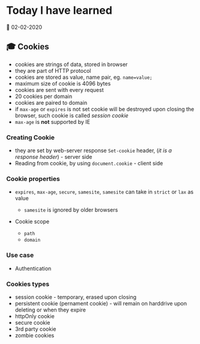 # Today I have learned

:calendar: 02-02-2020

## :mortar_board: Cookies

- cookies are strings of data, stored in browser
- they are part of HTTP protocol
- cookies are stored as value, name pair, eg. `name=value;`
- maximum size of cookie is 4096 bytes
- cookies are sent with every request
- 20 cookies per domain
- cookies are paired to domain
- if `max-age` or `expires` is not set cookie will be destroyed upon closing the browser, such cookie is called _session cookie_
- `max-age` is **not** supported by IE

### Creating Cookie
- they are set by web-server response `Set-cookie` header, (_it is a response header_) - server side
- Reading from cookie, by using `document.cookie` - client side

### Cookie properties

- `expires`, `max-age`, `secure`, `samesite`, `samesite` can take in `strict` or `lax` as value
  - `samesite` is ignored by older browsers

- Cookie scope
  - `path`
  - `domain`

### Use case
- Authentication

### Cookies types
- session cookie - temporary, erased upon closing
- persistent cookie (pernament cookie) - will remain on harddrive upon deleting or when they expire
- httpOnly cookie
- secure cookie
- 3rd party cookie
- zombie cookies